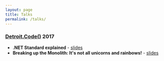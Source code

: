 ```yaml
---
layout: page
title: Talks
permalink: /talks/
---
```


### [Detroit.Code()](https://detroitcode.amegala.com/) 2017

- **.NET Standard explained** - [slides](/presentations/net-standard)
- **Breaking up the Monolith: It's not all unicorns and rainbows!** - [slides](/presentations/breaking-up-the-monolith)

